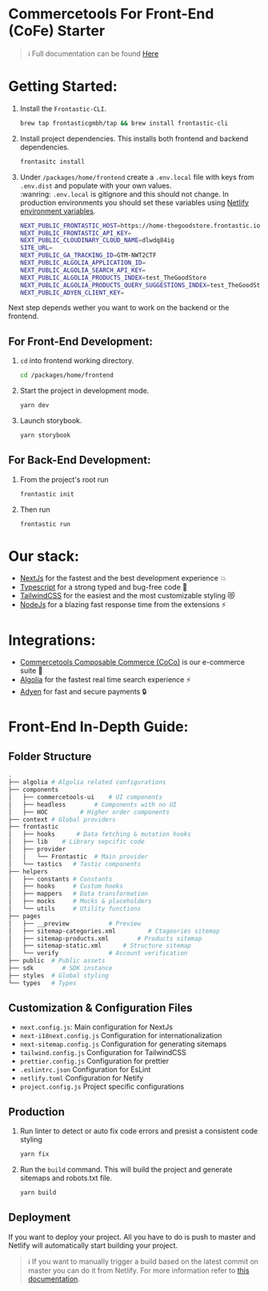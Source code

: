# Commercetools For Front-End (CoFe) Starter

> :information_source: Full documentation can be found [Here](https://docs.frontastic.cloud/docs)

# Getting Started:

1. Install the `Frontastic-CLI`.

   ```bash
   brew tap frontasticgmbh/tap && brew install frontastic-cli
   ```

2. Install project dependencies. This installs both frontend and backend dependencies.

   ```bash
   frontasitc install
   ```

3. Under `/packages/home/frontend` create a `.env.local` file with keys from `.env.dist` and populate with your own values.
   <br />
   :wanring: `.env.local` is gitignore and this should not change. In production environments you should set these variables using [Netlify environment variables](https://docs.netlify.com/environment-variables/overview/).

   ```bash
   NEXT_PUBLIC_FRONTASTIC_HOST=https://home-thegoodstore.frontastic.io/frontastic
   NEXT_PUBLIC_FRONTASTIC_API_KEY=
   NEXT_PUBLIC_CLOUDINARY_CLOUD_NAME=dlwdq84ig
   SITE_URL=
   NEXT_PUBLIC_GA_TRACKING_ID=GTM-NWT2CTF
   NEXT_PUBLIC_ALGOLIA_APPLICATION_ID=
   NEXT_PUBLIC_ALGOLIA_SEARCH_API_KEY=
   NEXT_PUBLIC_ALGOLIA_PRODUCTS_INDEX=test_TheGoodStore
   NEXT_PUBLIC_ALGOLIA_PRODUCTS_QUERY_SUGGESTIONS_INDEX=test_TheGoodStore_query_suggestions
   NEXT_PUBLIC_ADYEN_CLIENT_KEY=
   ```

Next step depends wether you want to work on the backend or the frontend.

## For Front-End Development:

1. `cd` into frontend working directory.

   ```bash
   cd /packages/home/frontend
   ```

2. Start the project in development mode.

   ```bash
   yarn dev
   ```

3. Launch storybook.

   ```bash
   yarn storybook
   ```

## For Back-End Development:

1. From the project's root run

   ```bash
   frontastic init
   ```

2. Then run

   ```bash
   frontastic run
   ```

# Our stack:

- [NextJs](https://nextjs.org/docs/getting-started) for the fastest and the best development experience :boom:
- [Typescript](https://www.typescriptlang.org/docs/handbook/intro.html) for a strong typed and bug-free code :bug:
- [TailwindCSS](https://tailwindcss.com/docs/installation) for the easiest and the most customizable styling :heart_eyes_cat:
- [NodeJs](https://nodejs.org/en/docs/) for a blazing fast response time from the extensions :zap:

# Integrations:

- [Commercetools Composable Commerce (CoCo)](https://docs.commercetools.com/api/) is our e-commerce suite :briefcase:
- [Algolia](https://www.algolia.com/doc/) for the fastest real time search experience :zap:
- [Adyen](https://docs.adyen.com/) for fast and secure payments :lock:

# Front-End In-Depth Guide:

## Folder Structure

```bash
.
├── algolia	# Algolia related configurations
├── components
│   ├── commercetools-ui	# UI components
│   ├── headless		# Components with no UI
│   ├── HOC			# Higher order components
├── context	# Global providers
├── frontastic
│   ├── hooks	   # Data fetching & mutation hooks
│   ├── lib	   # Library sepcific code
│   ├── provider
│   │   └── Frontastic	# Main provider
│   └── tastics   # Tastic components
├── helpers
│   ├── constants # Constants
│   ├── hooks     # Custom hooks
│   ├── mappers   # Data transformation
│   ├── mocks     # Mocks & placeholders
│   └── utils     # Utility functions
├── pages
│   ├── __preview			# Preview
│   ├── sitemap-categories.xml	       # Ctageories sitemap
│   ├── sitemap-products.xml		# Products sitemap
│   ├── sitemap-static.xml		# Structure sitemap
│   └── verify				# Account verification
├── public	# Public assets
├── sdk	       # SDK instance
├── styles	# Global styling
└── types	# Types
```

## Customization & Configuration Files

- `next.config.js`: Main configuration for NextJs
- `next-i18next.config.js` Configuration for internationalization
- `next-sitemap.config.js` Configuration for generating sitemaps
- `tailwind.config.js` Configuration for TailwindCSS
- `prettier.config.js` Configuration for prettier
- `.eslintrc.json` Configuration for EsLint
- `netlify.toml` Configuration for Netify
- `project.config.js` Project specific configurations

## Production

1. Run linter to detect or auto fix code errors and presist a consistent code styling

   ```bash
   yarn fix
   ```

2. Run the `build` command. This will build the project and generate sitemaps and robots.txt file.

   ```bash
   yarn build
   ```

## Deployment

If you want to deploy your project. All you have to do is push to master and Netlify will automatically start building your project.

> :information_source: If you want to manually trigger a build based on the latest commit on master you can do it from Netlify. For more information refer to [this documentation](https://docs.netlify.com/site-deploys/create-deploys/).
